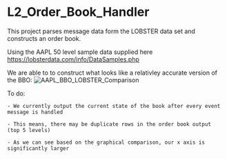 # L2_Order_Book_Handler
This project parses message data form the LOBSTER data set and constructs an order book.

Using the AAPL 50 level sample data supplied here https://lobsterdata.com/info/DataSamples.php

We are able to to construct what looks like a relativley accurate version of the BBO:
![AAPL_BBO_LOBSTER_Comparison](https://github.com/samdelaney42/L2_Order_Book_Handler/assets/45703559/2ac2a8fb-4b50-4d27-81e8-5063dbb0b428)

To do: 

    - We currently output the current state of the book after every event message is handled
    
    - This means, there may be duplicate rows in the order book output (top 5 levels)
    
    - As we can see based on the graphical comparison, our x axis is significantly larger
    
